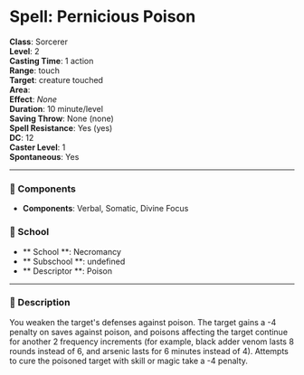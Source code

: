
# Spell: Pernicious Poison
**Class**: Sorcerer  
**Level**: 2  
**Casting Time**: 1 action  
**Range**: touch  
**Target**: creature touched  
**Area**:   
**Effect**: _None_  
**Duration**: 10 minute/level  
**Saving Throw**: None (none)  
**Spell Resistance**: Yes (yes)  
**DC**: 12  
**Caster Level**: 1  
**Spontaneous**: Yes

---

### 🔮 Components
- **Components**: Verbal, Somatic, Divine Focus

### 🏫 School
- ** School **: Necromancy
- ** Subschool **: undefined
- ** Descriptor **: Poison
---

### 📜 Description
You weaken the target's defenses against poison. The target gains a -4 penalty on saves against poison, and poisons affecting the target continue for another 2 frequency increments (for example, black adder venom lasts 8 rounds instead of 6, and arsenic lasts for 6 minutes instead of 4). Attempts to cure the poisoned target with skill or magic take a -4 penalty.
